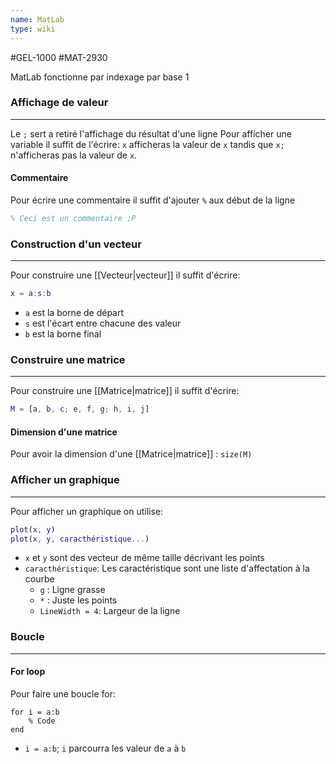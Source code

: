 ```yaml
---
name: MatLab
type: wiki
---
```

#GEL-1000 #MAT-2930 

MatLab fonctionne par indexage par base 1

### Affichage de valeur
---
Le `;` sert a retiré l'affichage du résultat d'une ligne
Pour afficher une variable il suffit de l'écrire: `x` afficheras la valeur de `x` tandis que `x;` n'afficheras pas la valeur de `x`.

#### Commentaire
Pour écrire une commentaire il suffit d'ajouter `%` aux début de la ligne
```MATLAB
% Ceci est un commentaire ;P
```

### Construction d'un vecteur
---
Pour construire une [[Vecteur|vecteur]] il suffit d'écrire:
```MATLAB
x = a:s:b
```
- `a` est la borne de départ
- `s` est l'écart entre chacune des valeur
- `b` est la borne final

### Construire une matrice
---
Pour construire une [[Matrice|matrice]] il suffit d'écrire:
```MATLAB
M = [a, b, c; e, f, g; h, i, j]
```

#### Dimension d'une matrice
Pour avoir la dimension d'une [[Matrice|matrice]] : `size(M)`

### Afficher un graphique
---
Pour afficher un graphique on utilise:
```MATLAB
plot(x, y)
plot(x, y, caracthéristique...)
```
- `x` et `y` sont des vecteur de même taille décrivant les points
- `caracthéristique`: Les caractéristique sont une liste d'affectation à la courbe
    - `g` : Ligne grasse
    - `*` : Juste les points
    - `LineWidth = 4`: Largeur de la ligne

### Boucle
---
#### For loop
Pour faire une boucle for:
```
for i = a:b
    % Code
end
```
- `i = a:b`; `i` parcourra les valeur de `a` à `b`
